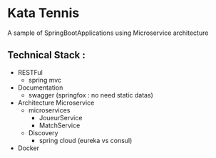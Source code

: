 # Kata Tennis

A sample of SpringBootApplications using Microservice architecture

## Technical Stack :

* RESTFul
    * spring mvc
* Documentation
    * swagger (springfox : no need static datas)
* Architecture Microservice
    * microservices
        * JoueurService
        * MatchService
    * Discovery
        * spring cloud (eureka vs consul)
* Docker